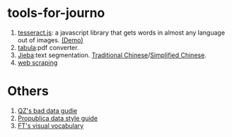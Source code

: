 # tools-for-journo

1. [tesseract.js](https://github.com/naptha/tesseract.js#tesseractjs): a javascript library that gets words in almost any language out of images. [(Demo)](http://tesseract.projectnaptha.com/)
2. [tabula](http://tabula.technology/):pdf converter.
3. [Jieba](https://github.com/fxsjy/jieba):text segmentation. [Traditional Chinese](https://github.com/ldkrsi/jieba-zh_TW)/[Simplified Chinese](https://github.com/fxsjy/jieba).
4. [web scraping](https://github.com/lorien/awesome-web-scraping)

# Others
1. [QZ's bad data gudie](https://github.com/Quartz/bad-data-guide)
2. [Propublica data style guide](https://github.com/propublica/guides)
3. [FT's visual vocabulary](https://www.ft.com/content/304419ec-63a3-11e6-8310-ecf0bddad227)

